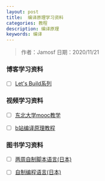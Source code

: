 ```yaml
---
layout: post
title:  编译原理学习资料
categories: 教程
description: 编译原理
keywords: 编译
---
```


> 作者：Jamosf
> 日期：2020/11/21

### 博客学习资料

- [ ] [Let's Build系列](https://ruslanspivak.com/lsbasi-part1/)

### 视频学习资料

- [ ] [东北大学mooc教学](https://www.icourse163.org/learn/NEU-1003735010?tid=1207032207#/learn/announce)

- [ ] [b站编译原理教程](https://space.bilibili.com/201414991?from=search&seid=8672249574827107454)

### 图书学习资料

- [ ] [两周自制脚本语言(日本)]()

- [ ] [自制编程语言(日本)]()